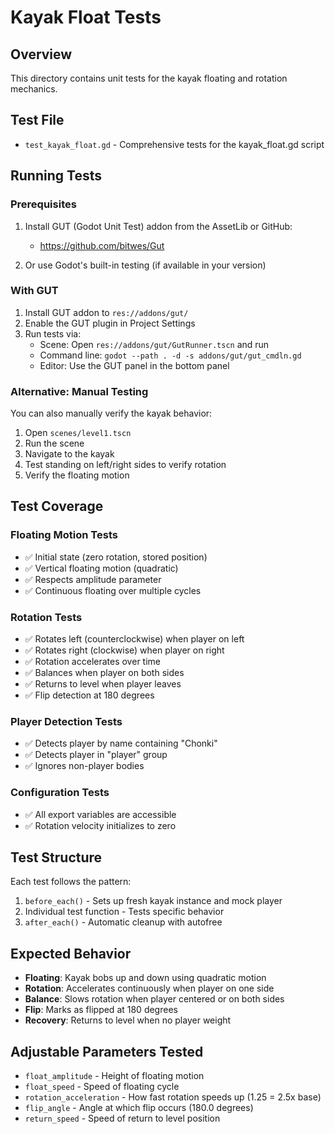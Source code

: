 # Kayak Float Tests

## Overview
This directory contains unit tests for the kayak floating and rotation mechanics.

## Test File
- `test_kayak_float.gd` - Comprehensive tests for the kayak_float.gd script

## Running Tests

### Prerequisites
1. Install GUT (Godot Unit Test) addon from the AssetLib or GitHub:
   - https://github.com/bitwes/Gut
   
2. Or use Godot's built-in testing (if available in your version)

### With GUT
1. Install GUT addon to `res://addons/gut/`
2. Enable the GUT plugin in Project Settings
3. Run tests via:
   - Scene: Open `res://addons/gut/GutRunner.tscn` and run
   - Command line: `godot --path . -d -s addons/gut/gut_cmdln.gd`
   - Editor: Use the GUT panel in the bottom panel

### Alternative: Manual Testing
You can also manually verify the kayak behavior:
1. Open `scenes/level1.tscn`
2. Run the scene
3. Navigate to the kayak
4. Test standing on left/right sides to verify rotation
5. Verify the floating motion

## Test Coverage

### Floating Motion Tests
- ✅ Initial state (zero rotation, stored position)
- ✅ Vertical floating motion (quadratic)
- ✅ Respects amplitude parameter
- ✅ Continuous floating over multiple cycles

### Rotation Tests
- ✅ Rotates left (counterclockwise) when player on left
- ✅ Rotates right (clockwise) when player on right
- ✅ Rotation accelerates over time
- ✅ Balances when player on both sides
- ✅ Returns to level when player leaves
- ✅ Flip detection at 180 degrees

### Player Detection Tests
- ✅ Detects player by name containing "Chonki"
- ✅ Detects player in "player" group
- ✅ Ignores non-player bodies

### Configuration Tests
- ✅ All export variables are accessible
- ✅ Rotation velocity initializes to zero

## Test Structure
Each test follows the pattern:
1. `before_each()` - Sets up fresh kayak instance and mock player
2. Individual test function - Tests specific behavior
3. `after_each()` - Automatic cleanup with autofree

## Expected Behavior
- **Floating**: Kayak bobs up and down using quadratic motion
- **Rotation**: Accelerates continuously when player on one side
- **Balance**: Slows rotation when player centered or on both sides
- **Flip**: Marks as flipped at 180 degrees
- **Recovery**: Returns to level when no player weight

## Adjustable Parameters Tested
- `float_amplitude` - Height of floating motion
- `float_speed` - Speed of floating cycle
- `rotation_acceleration` - How fast rotation speeds up (1.25 = 2.5x base)
- `flip_angle` - Angle at which flip occurs (180.0 degrees)
- `return_speed` - Speed of return to level position
